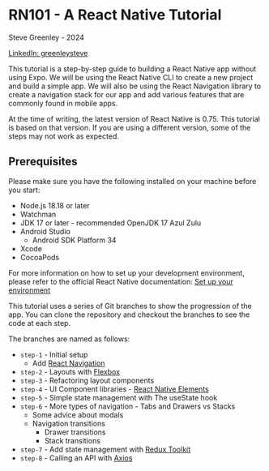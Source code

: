 # RN101 - A React Native Tutorial

Steve Greenley - 2024

[LinkedIn: greenleysteve](https://www.linkedin.com/in/greenleysteve/)

This tutorial is a step-by-step guide to building a React Native app without using Expo. We will be using the React Native CLI to create a new project and build a simple app. We will also be using the React Navigation library to create a navigation stack for our app and add various features that are commonly found in mobile apps.

At the time of writing, the latest version of React Native is 0.75. This tutorial is based on that version. If you are using a different version, some of the steps may not work as expected.

## Prerequisites

Please make sure you have the following installed on your machine before you start:

- Node.js 18.18 or later
- Watchman
- JDK 17 or later - recommended OpenJDK 17 Azul Zulu
- Android Studio
  - Android SDK Platform 34
- Xcode
- CocoaPods

For more information on how to set up your development environment, please refer to the official React Native documentation: [Set up your environment](https://reactnative.dev/docs/environment-setup)

This tutorial uses a series of Git branches to show the progression of the app. You can clone the repository and checkout the branches to see the code at each step.

The branches are named as follows:

- `step-1` - Initial setup
  - Add [React Navigation](https://reactnavigation.org/docs/getting-started)
- `step-2` - Layouts with [Flexbox](https://reactnative.dev/docs/flexbox)
- `step-3` - Refactoring layout components
- `step-4` - UI Component libraries - [React Native Elements](https://reactnativeelements.com/docs)
- `step-5` - Simple state management with The useState hook
- `step-6` - More types of navigation - Tabs and Drawers vs Stacks
  - Some advice about modals
  - Navigation transitions
    - Drawer transitions
    - Stack transitions
- `step-7` - Add state management with [Redux Toolkit](https://redux-toolkit.js.org/introduction/getting-started)
- `step-8` - Calling an API with [Axios](https://axios-http.com/docs/intro)

